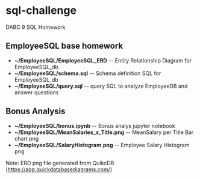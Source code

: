 # sql-challenge
DABC 9 SQL Homework

## EmployeeSQL base homework
* **~/EmployeeSQL/EmployeeSQL_ERD** -- Entity Relationship Diagram for EmployeeSQL_db
* **~/EmployeeSQL/schema.sql**      -- Schema definition SQL for EmployeeSQL_db
* **~/EmployeeSQL/query.sql**       --  query SQL to analyze EmployeeDB and answer questions

## Bonus Analysis
* **~/EmployeeSQL/bonus.ipynb**  -- Bonus analys jupyter notebook
* **~/EmployeeSQL/MeanSalaries_x_Title.png**	-- MeanSalary per Title Bar chart png
* **~/EmployeeSQL/SalaryHistogram.png**  -- Employee Salary Histogram png


Note:  ERD png file generated from QuikcDB (https://app.quickdatabasediagrams.com/)
